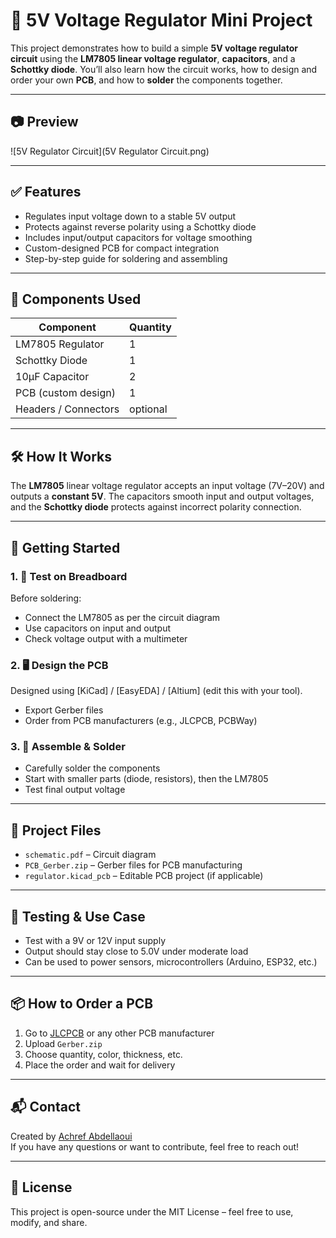 
# 🔌 5V Voltage Regulator Mini Project

This project demonstrates how to build a simple **5V voltage regulator circuit** using the **LM7805 linear voltage regulator**, **capacitors**, and a **Schottky diode**. You’ll also learn how the circuit works, how to design and order your own **PCB**, and how to **solder** the components together.

---

## 📷 Preview

![5V Regulator Circuit](5V Regulator Circuit.png)

---

## ✅ Features

- Regulates input voltage down to a stable 5V output
- Protects against reverse polarity using a Schottky diode
- Includes input/output capacitors for voltage smoothing
- Custom-designed PCB for compact integration
- Step-by-step guide for soldering and assembling

---

## 🧰 Components Used

| Component          | Quantity |
|-------------------|----------|
| LM7805 Regulator   | 1        |
| Schottky Diode     | 1        |
| 10μF Capacitor     | 2        |
| PCB (custom design)| 1        |
| Headers / Connectors | optional |

---

## 🛠️ How It Works

The **LM7805** linear voltage regulator accepts an input voltage (7V–20V) and outputs a **constant 5V**. The capacitors smooth input and output voltages, and the **Schottky diode** protects against incorrect polarity connection.

---

## 🔧 Getting Started

### 1. 🧪 Test on Breadboard

Before soldering:
- Connect the LM7805 as per the circuit diagram
- Use capacitors on input and output
- Check voltage output with a multimeter

### 2. 🖥️ Design the PCB

Designed using [KiCad] / [EasyEDA] / [Altium] (edit this with your tool).
- Export Gerber files
- Order from PCB manufacturers (e.g., JLCPCB, PCBWay)

### 3. 🔩 Assemble & Solder

- Carefully solder the components
- Start with smaller parts (diode, resistors), then the LM7805
- Test final output voltage

---

## 📁 Project Files

- `schematic.pdf` – Circuit diagram
- `PCB_Gerber.zip` – Gerber files for PCB manufacturing
- `regulator.kicad_pcb` – Editable PCB project (if applicable)

---

## 🧪 Testing & Use Case

- Test with a 9V or 12V input supply
- Output should stay close to 5.0V under moderate load
- Can be used to power sensors, microcontrollers (Arduino, ESP32, etc.)

---

## 📦 How to Order a PCB

1. Go to [JLCPCB](https://jlcpcb.com) or any other PCB manufacturer
2. Upload `Gerber.zip`
3. Choose quantity, color, thickness, etc.
4. Place the order and wait for delivery

---

## 📬 Contact

Created by [Achref Abdellaoui](https://github.com/achrefabdellaoui)  
If you have any questions or want to contribute, feel free to reach out!

---

## 📄 License

This project is open-source under the MIT License – feel free to use, modify, and share.
